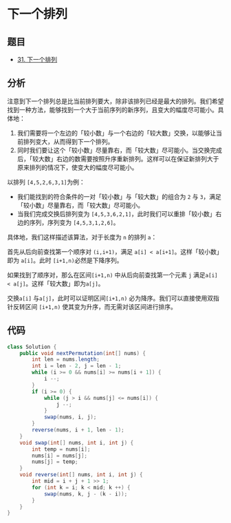 # 下一个排列

## 题目

- [31. 下一个排列](https://leetcode-cn.com/problems/next-permutation/)

## 分析

注意到下一个排列总是比当前排列要大，除非该排列已经是最大的排列。我们希望找到一种方法，能够找到一个大于当前序列的新序列，且变大的幅度尽可能小。具体地：

1. 我们需要将一个左边的「较小数」与一个右边的「较大数」交换，以能够让当前排列变大，从而得到下一个排列。
2. 同时我们要让这个「较小数」尽量靠右，而「较大数」尽可能小。当交换完成后，「较大数」右边的数需要按照升序重新排列。这样可以在保证新排列大于原来排列的情况下，使变大的幅度尽可能小。

以排列 `[4,5,2,6,3,1]`为例：

- 我们能找到的符合条件的一对「较小数」与「较大数」的组合为 `2` 与 `3`，满足「较小数」尽量靠右，而「较大数」尽可能小。
- 当我们完成交换后排列变为 `[4,5,3,6,2,1]`，此时我们可以重排「较小数」右边的序列，序列变为 `[4,5,3,1,2,6]`。

具体地，我们这样描述该算法，对于长度为 `n` 的排列 `a`：

首先从后向前查找第一个顺序对 `(i,i+1)`，满足 `a[i] < a[i+1]`。这样「较小数」即为 `a[i]`。此时 `[i+1,n)`必然是下降序列。

如果找到了顺序对，那么在区间`[i+1,n)` 中从后向前查找第一个元素 `j` 满足`a[i] < a[j]`。这样「较大数」即为`a[j]`。

交换`a[i]` 与`a[j]`，此时可以证明区间`[i+1,n)` 必为降序。我们可以直接使用双指针反转区间 `[i+1,n)` 使其变为升序，而无需对该区间进行排序。

## 代码

```java
class Solution {
    public void nextPermutation(int[] nums) {
        int len = nums.length;
        int i = len - 2, j = len - 1;
        while (i >= 0 && nums[i] >= nums[i + 1]) {
            i --;
        }
        if (i >= 0) {
            while (j > i && nums[j] <= nums[i]) {
                j --;
            }
            swap(nums, i, j);
        }
        reverse(nums, i + 1, len - 1);
    }
    void swap(int[] nums, int i, int j) {
        int temp = nums[i];
        nums[i] = nums[j];
        nums[j] = temp;
    }
    void reverse(int[] nums, int i, int j) {
        int mid = i + j + 1 >> 1;
        for (int k = i; k < mid; k ++) {
            swap(nums, k, j - (k - i));
        }
    }
}
```


